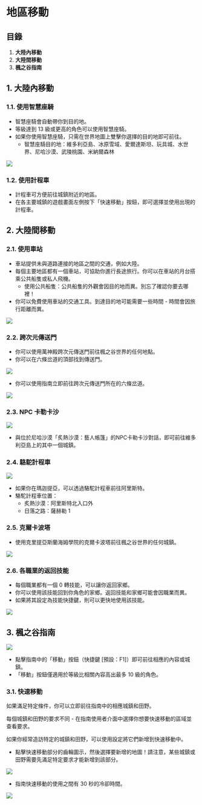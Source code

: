# 地區移動

## 目錄

1. **大陸內移動**
2. **大陸間移動**
3. **楓之谷指南**

## 1. 大陸內移動

### 1.1. 使用智慧座騎

* 智慧座騎會自動帶你到目的地。
* 等級達到 13 級或更高的角色可以使用智慧座騎。
* 如果你使用智慧座騎，只需在世界地圖上雙擊你選擇的目的地即可前往。
  * 智慧座騎目的地：維多利亞島、冰原雪域、愛爾達斯坦、玩具城、水世界、尼哈沙漠、武陵桃園、米納爾森林

![](../../../.gitbook/assets/image_1747236258845_494.png)

### 1.2. 使用計程車

* 計程車可方便前往城鎮附近的地區。
* 在各主要城鎮的遊戲畫面左側按下「快速移動」按鈕，即可選擇並使用出現的計程車。

## 2. 大陸間移動

### 2.1. 使用車站

* 車站提供未與道路連接的地區之間的交通，例如大陸。
* 每個主要地區都有一個車站，可協助你進行長途旅行。你可以在車站的月台搭乘公共船隻或私人飛機。
  * 使用公共船隻：公共船隻的外觀會因目的地而異。別忘了確認你要去哪裡！
* 你可以免費使用車站的交通工具。到達目的地可能需要一些時間 - 時間會因旅行距離而異。

![](../../../.gitbook/assets/image_1747236258845_101.png)

### 2.2. 跨次元傳送門

* 你可以使用萬神殿跨次元傳送門前往楓之谷世界的任何地點。
* 你可以在六條岔道的頂部找到傳送門。

![](../../../.gitbook/assets/image_1747236258845_504.png)

* 你可以使用指南立即前往跨次元傳送門所在的六條岔道。

![](../../../.gitbook/assets/image_1747236258845_554.png)

### 2.3. NPC 卡勒卡沙

![](../../../.gitbook/assets/image_1747236258845_193.png)

* 與位於尼哈沙漠「炙熱沙漠：藝人帳篷」的NPC卡勒卡沙對話，即可前往維多利亞島上的其中一個城鎮。

### 2.4. 駱駝計程車

![](../../../.gitbook/assets/image_1747236258845_674.png)

* 如果你在瑪迦提亞，可以透過駱駝計程車前往阿里斯特。
* 駱駝計程車位置：
  * 炙熱沙漠：阿里斯特北入口外
  * 日落之路：薩赫勒 1

### 2.5. 克爾卡波塔

* 使用克里提亞斯蘭海姆學院的克爾卡波塔前往楓之谷世界的任何城鎮。

![](../../../.gitbook/assets/image_1747236258845_549.png)

### 2.6. 各職業的返回技能

* 每個職業都有一個 0 轉技能，可以讓你返回家鄉。
* 你可以使用該技能回到你角色的家鄉。返回技能和家鄉可能會因職業而異。
* 如果將其設定為技能快捷鍵，則可以更快地使用該技能。

![](../../../.gitbook/assets/image_1747236258845_443.png)

## 3. 楓之谷指南

![](../../../.gitbook/assets/image_1747236258846_809.png)

* 點擊指南中的「移動」按鈕（快捷鍵 \[預設：F1]）即可前往相應的內容或城鎮。
* 「移動」按鈕僅適用於等級比相關內容高出最多 10 級的角色。

### 3.1. 快速移動

如果滿足特定條件，你可以立即前往指南中的相應城鎮和田野。

每個城鎮和田野的要求不同 - 在指南使用者介面中選擇你想要快速移動的區域並查看要求。

如果你經常造訪特定的城鎮和田野，可以使用設定將它們新增到快速移動中。

* 點擊快速移動部分的齒輪圖示，然後選擇要新增的地圖！請注意，某些城鎮或田野需要先滿足特定要求才能新增到該部分。

![](../../../.gitbook/assets/image_1747236258846_576.png)

* 指南快速移動的使用之間有 30 秒的冷卻時間。

![](../../../.gitbook/assets/image_1747236258846_461.png)
